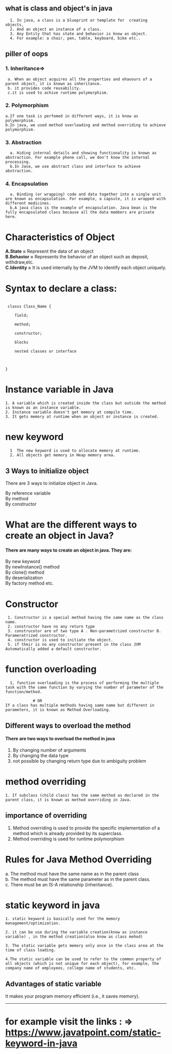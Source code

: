 ## what is class and object's in java 
```
  1. In java, a class is a blueprint or template for  creating   objects,
  2. And an object an instance of a class. 
  3. Any Entity that has state and behavior is know as object.
  4. For example: a chair, pen, table, keyboard, bike etc..
```

## piller of oops 

### 1. Inheritance=> 
   ```
    a. When an object acquires all the properties and ehavours of a parent object, it is known as inheritance.
    b. it provides code reusability.
    c.it is used to achive runtime polymorphism.

   ```
### 2. Polymorphism 
 ```
 a.If one task is perfomed in different ways, it is know as polymorphism. 
 b.In java, we used method overloading and method overriding to achieve polymorphism. 
 
 ```
### 3. Abstraction 
  ```
    a. Hiding internal details and showing functionality is known as abstraction. For example phone call, we don't know the internal processing.
    b.In Java, we use abstract class and interface to achieve abstraction.
  ```
### 4. Encapsulation 
 ```
   a. Binding (or wrapping) code and data together into a single unit are known as encapsulation. For example, a capsule, it is wrapped with different medicines.
   b.A java class is the example of encapsulation. Java bean is the fully encapsulated class because all the data members are private here.
 ```

 # Characteristics of Object

 <b>A.State =</b> Represent the data of an object <br>
 <b>B.Behavior =</b> Represents the behavior of an object such as deposit, withdraw,etc.<br>
 <b>C.Identity =</b> It is used internally by the JVM to identify each object uniquely.<br>

# Syntax to declare a class:

<code> 
 classs Class_Name { <br>
    field; <br>
    method;<br>
    constructor;<br>
    blocks<br>
    nested classes or interface<br> 

 }
</code>

# Instance variable in Java
```
1. A variable which is created inside the class but outside the method is known as an instance variable.
2. Instance variable doesn't get memory at compile time.
3. It gets memory at runtime when an object or instance is created.

```

# new keyword

```
  1  The new keyword is used to allocate memory at runtime. 
  2. All objects get memory in Heap memory area.
```


## 3 Ways to initialize object
There are 3 ways to initialize object in Java.

By reference variable <br>
By method <br>
By constructor <br>

# What are the different ways to create an object in Java?
#### There are many ways to create an object in java. They are:

By new keyword <br>
By newInstance() method <br>
By clone() method <br>
By deserialization <br>
By factory method etc.<br>

# Constructor 

```
 1. Constructor is a special method having the same name as the class name. 
 2. constructor have no any return type 
 3. construcotor are of two type A . Non-parametrized constructor B. Parameratrized constructor.
 4. constructor is used to initiate the object. 
 5. if their is no any constructor present in the class JVM Automatically added a default constructor.

```
# function overloading 

```
  1. function overloading is the process of performing the multiple task with the same function by varying the number of parameter of the function/method. 

            # OR
If a class has multiple methods having same name but different in parameters, it is known as Method Overloading.
```

## Different ways to overload the method

#### There are two ways to overload the method in java

1. By changing number of arguments
2. By changing the data type
3. not possible by changing return type due to ambiguity problem

# method overriding 

```
1. If subclass (child class) has the same method as declared in the parent class, it is known as method overriding in Java.
```

## importance of overriding 

1. Method overriding is used to provide the specific implementation of a method which is already provided by its superclass.
2. Method overriding is used for runtime polymorphism

# Rules for Java Method Overriding


a. The method must have the same name as in the parent class <br>
b. The method must have the same parameter as in the parent class.<br>
c. There must be an IS-A relationship (inheritance).

# static keyword in java

````
1. static keyword is basically used for the memory management/optimization.

2. it can be use during the variable creation(know as instance variable) , in the method creation(also know as class mehod)

3. The static variable gets memory only once in the class area at the time of class loading.

4.The static variable can be used to refer to the common property of all objects (which is not unique for each object), for example, the company name of employees, college name of students, etc.
````
## Advantages of static variable
It makes your program memory efficient (i.e., it saves memory).
***

# for example visit the links : => https://www.javatpoint.com/static-keyword-in-java


